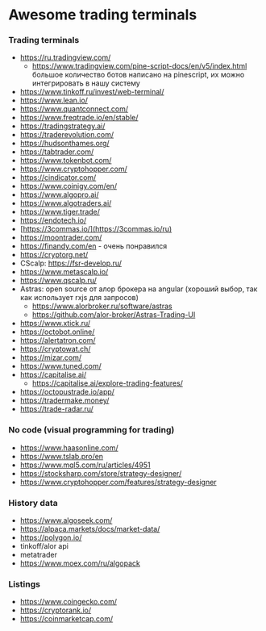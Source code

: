 # Awesome trading terminals

### Trading terminals
- https://ru.tradingview.com/
    - https://www.tradingview.com/pine-script-docs/en/v5/index.html большое количество ботов написано на pinescript, их можно интегрировать в нашу систему
- https://www.tinkoff.ru/invest/web-terminal/
- https://www.lean.io/
- https://www.quantconnect.com/
- https://www.freqtrade.io/en/stable/
- https://tradingstrategy.ai/
- https://traderevolution.com/
- https://hudsonthames.org/
- https://tabtrader.com/
- https://www.tokenbot.com/
- https://www.cryptohopper.com/
- https://cindicator.com/
- https://www.coinigy.com/en/
- https://www.algopro.ai/
- https://www.algotraders.ai/
- https://www.tiger.trade/
- https://endotech.io/
- [https://3commas.io/](https://3commas.io/ru)
- https://moontrader.com/
- https://finandy.com/en - очень понравился
- https://cryptorg.net/
- CScalp: https://fsr-develop.ru/
- https://www.metascalp.io/
- https://www.qscalp.ru/
- Astras: open source от алор брокера на angular (хороший выбор, так как использует rxjs для запросов)
  - https://www.alorbroker.ru/software/astras
  - https://github.com/alor-broker/Astras-Trading-UI
- https://www.xtick.ru/
- https://octobot.online/
- https://alertatron.com/
- https://cryptowat.ch/
- https://mizar.com/
- https://www.tuned.com/
- https://capitalise.ai/
    - https://capitalise.ai/explore-trading-features/
- https://octopustrade.io/app/
- https://tradermake.money/
- https://trade-radar.ru/

### No code (visual programming for trading)
- https://www.haasonline.com/
- https://www.tslab.pro/en
- https://www.mql5.com/ru/articles/4951
- https://stocksharp.com/store/strategy-designer/
- https://www.cryptohopper.com/features/strategy-designer

### History data
- https://www.algoseek.com/
- https://alpaca.markets/docs/market-data/
- https://polygon.io/
- tinkoff/alor api
- metatrader
- https://www.moex.com/ru/algopack

### Listings
- https://www.coingecko.com/
- https://cryptorank.io/
- https://coinmarketcap.com/
